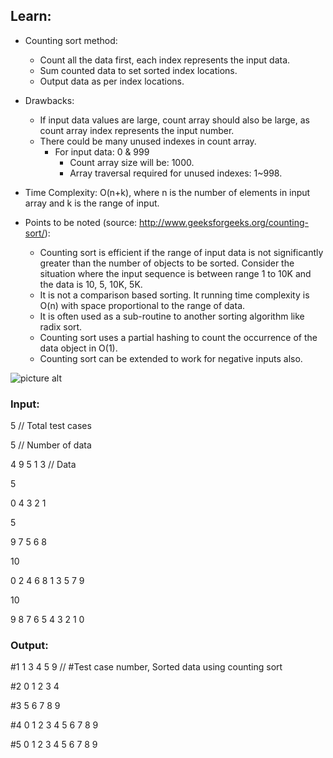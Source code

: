 ## Learn:
- Counting sort method:
  - Count all the data first, each index represents the input data.
  - Sum counted data to set sorted index locations.
  - Output data as per index locations.

- Drawbacks:
  - If input data values are large, count array should also be large, as count array index represents the input number.
  - There could be many unused indexes in count array.
    - For input data: 0 & 999
      - Count array size will be: 1000.
      - Array traversal required for unused indexes: 1~998.

- Time Complexity: O(n+k), where n is the number of elements in input array and k is the range of input.

- Points to be noted (source: http://www.geeksforgeeks.org/counting-sort/):
  - Counting sort is efficient if the range of input data is not significantly greater than the number of objects to be sorted. Consider the situation where the input sequence is between range 1 to 10K and the data is 10, 5, 10K, 5K.
  - It is not a comparison based sorting. It running time complexity is O(n) with space proportional to the range of data.
  - It is often used as a sub-routine to another sorting algorithm like radix sort.
  - Counting sort uses a partial hashing to count the occurrence of the data object in O(1).
  - Counting sort can be extended to work for negative inputs also.

![picture alt](https://github.com/ami-arkhan/study-materials/blob/master/codes/sorting/counting-sort/counting_sort.gif "Counting Sort")



### Input:
5   // Total test cases

5   // Number of data

4 9 5 1 3   // Data

5

0 4 3 2 1

5

9 7 5 6 8

10

0 2 4 6 8 1 3 5 7 9

10

9 8 7 6 5 4 3 2 1 0



### Output:
#1 1 3 4 5 9    // #Test case number, Sorted data using counting sort

#2 0 1 2 3 4

#3 5 6 7 8 9

#4 0 1 2 3 4 5 6 7 8 9

#5 0 1 2 3 4 5 6 7 8 9
